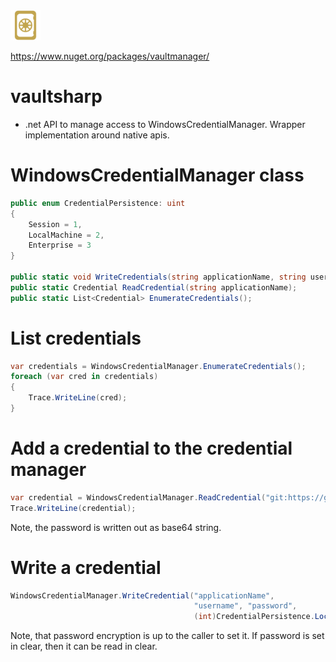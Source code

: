 <img src="https://raw.githubusercontent.com/Bhaal22/vaultmanager/master/resources/icon.png" width="48">

https://www.nuget.org/packages/vaultmanager/

# vaultsharp
  * .net API to manage access to WindowsCredentialManager. Wrapper implementation around native apis.


# WindowsCredentialManager class

```c#
public enum CredentialPersistence: uint
{
    Session = 1,
    LocalMachine = 2,
    Enterprise = 3
}
    
public static void WriteCredentials(string applicationName, string userName, string secret, int credentialPersistence);
public static Credential ReadCredential(string applicationName);
public static List<Credential> EnumerateCredentials();
```


# List credentials

```c#
var credentials = WindowsCredentialManager.EnumerateCredentials();
foreach (var cred in credentials)
{
    Trace.WriteLine(cred);
}
```

# Add a credential to the credential manager

```c#
var credential = WindowsCredentialManager.ReadCredential("git:https://github.com");
Trace.WriteLine(credential);
```

Note, the password is written out as base64 string.

# Write a credential

```c#
WindowsCredentialManager.WriteCredential("applicationName",
                                         "username", "password", 
                                         (int)CredentialPersistence.LocalMachine);
```

Note, that password encryption is up to the caller to set it. If password is set in clear, then it can be read in clear.
